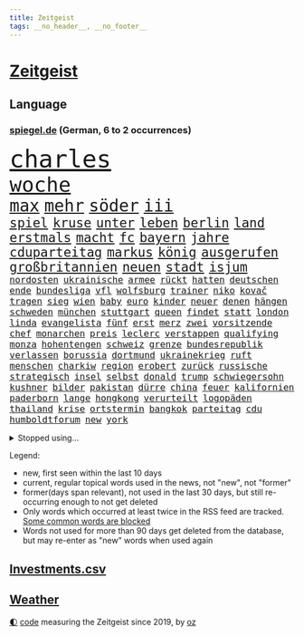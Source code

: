 ```yaml
---
title: Zeitgeist
tags: __no_header__, __no_footer__
---
```


# [Zeitgeist](https://oliz.io/zeitgeist/)

## Language

<h3><a href="https://www.spiegel.de" target="_blank">spiegel.de</a> (German, 6 to 2 occurrences)</h3>
<p style="font-family:monospace">
<span style="font-size:32pt"><a href="news_links.html#charles" class="current">charles</a></span>
<br>
<span style="font-size:27pt"><a href="news_links.html#woche" class="current">woche</a></span>
<br>
<span style="font-size:22pt"><a href="news_links.html#max" class="current">max</a></span>
<span style="font-size:22pt"><a href="news_links.html#mehr" class="current">mehr</a></span>
<span style="font-size:22pt"><a href="news_links.html#söder" class="current">söder</a></span>
<span style="font-size:22pt"><a href="news_links.html#iii" class="current">iii</a></span>
<br>
<span style="font-size:17pt"><a href="news_links.html#spiel" class="current">spiel</a></span>
<span style="font-size:17pt"><a href="news_links.html#kruse" class="new">kruse</a></span>
<span style="font-size:17pt"><a href="news_links.html#unter" class="current">unter</a></span>
<span style="font-size:17pt"><a href="news_links.html#leben" class="current">leben</a></span>
<span style="font-size:17pt"><a href="news_links.html#berlin" class="current">berlin</a></span>
<span style="font-size:17pt"><a href="news_links.html#land" class="current">land</a></span>
<span style="font-size:17pt"><a href="news_links.html#erstmals" class="current">erstmals</a></span>
<span style="font-size:17pt"><a href="news_links.html#macht" class="current">macht</a></span>
<span style="font-size:17pt"><a href="news_links.html#fc" class="current">fc</a></span>
<span style="font-size:17pt"><a href="news_links.html#bayern" class="current">bayern</a></span>
<span style="font-size:17pt"><a href="news_links.html#jahre" class="current">jahre</a></span>
<span style="font-size:17pt"><a href="news_links.html#cduparteitag" class="new">cduparteitag</a></span>
<span style="font-size:17pt"><a href="news_links.html#markus" class="current">markus</a></span>
<span style="font-size:17pt"><a href="news_links.html#könig" class="current">könig</a></span>
<span style="font-size:17pt"><a href="news_links.html#ausgerufen" class="current">ausgerufen</a></span>
<span style="font-size:17pt"><a href="news_links.html#großbritannien" class="current">großbritannien</a></span>
<span style="font-size:17pt"><a href="news_links.html#neuen" class="current">neuen</a></span>
<span style="font-size:17pt"><a href="news_links.html#stadt" class="current">stadt</a></span>
<span style="font-size:17pt"><a href="news_links.html#isjum" class="new">isjum</a></span>
<br>
<span style="font-size:12pt"><a href="news_links.html#nordosten" class="current">nordosten</a></span>
<span style="font-size:12pt"><a href="news_links.html#ukrainische" class="current">ukrainische</a></span>
<span style="font-size:12pt"><a href="news_links.html#armee" class="current">armee</a></span>
<span style="font-size:12pt"><a href="news_links.html#rückt" class="current">rückt</a></span>
<span style="font-size:12pt"><a href="news_links.html#hatten" class="current">hatten</a></span>
<span style="font-size:12pt"><a href="news_links.html#deutschen" class="current">deutschen</a></span>
<span style="font-size:12pt"><a href="news_links.html#ende" class="current">ende</a></span>
<span style="font-size:12pt"><a href="news_links.html#bundesliga" class="current">bundesliga</a></span>
<span style="font-size:12pt"><a href="news_links.html#vfl" class="current">vfl</a></span>
<span style="font-size:12pt"><a href="news_links.html#wolfsburg" class="current">wolfsburg</a></span>
<span style="font-size:12pt"><a href="news_links.html#trainer" class="current">trainer</a></span>
<span style="font-size:12pt"><a href="news_links.html#niko" class="current">niko</a></span>
<span style="font-size:12pt"><a href="news_links.html#kovač" class="current">kovač</a></span>
<span style="font-size:12pt"><a href="news_links.html#tragen" class="current">tragen</a></span>
<span style="font-size:12pt"><a href="news_links.html#sieg" class="current">sieg</a></span>
<span style="font-size:12pt"><a href="news_links.html#wien" class="current">wien</a></span>
<span style="font-size:12pt"><a href="news_links.html#baby" class="current">baby</a></span>
<span style="font-size:12pt"><a href="news_links.html#euro" class="current">euro</a></span>
<span style="font-size:12pt"><a href="news_links.html#kinder" class="current">kinder</a></span>
<span style="font-size:12pt"><a href="news_links.html#neuer" class="current">neuer</a></span>
<span style="font-size:12pt"><a href="news_links.html#denen" class="current">denen</a></span>
<span style="font-size:12pt"><a href="news_links.html#hängen" class="current">hängen</a></span>
<span style="font-size:12pt"><a href="news_links.html#schweden" class="current">schweden</a></span>
<span style="font-size:12pt"><a href="news_links.html#münchen" class="current">münchen</a></span>
<span style="font-size:12pt"><a href="news_links.html#stuttgart" class="current">stuttgart</a></span>
<span style="font-size:12pt"><a href="news_links.html#queen" class="current">queen</a></span>
<span style="font-size:12pt"><a href="news_links.html#findet" class="current">findet</a></span>
<span style="font-size:12pt"><a href="news_links.html#statt" class="current">statt</a></span>
<span style="font-size:12pt"><a href="news_links.html#london" class="current">london</a></span>
<span style="font-size:12pt"><a href="news_links.html#linda" class="current">linda</a></span>
<span style="font-size:12pt"><a href="news_links.html#evangelista" class="new">evangelista</a></span>
<span style="font-size:12pt"><a href="news_links.html#fünf" class="current">fünf</a></span>
<span style="font-size:12pt"><a href="news_links.html#erst" class="current">erst</a></span>
<span style="font-size:12pt"><a href="news_links.html#merz" class="current">merz</a></span>
<span style="font-size:12pt"><a href="news_links.html#zwei" class="current">zwei</a></span>
<span style="font-size:12pt"><a href="news_links.html#vorsitzende" class="current">vorsitzende</a></span>
<span style="font-size:12pt"><a href="news_links.html#chef" class="current">chef</a></span>
<span style="font-size:12pt"><a href="news_links.html#monarchen" class="new">monarchen</a></span>
<span style="font-size:12pt"><a href="news_links.html#preis" class="current">preis</a></span>
<span style="font-size:12pt"><a href="news_links.html#leclerc" class="current">leclerc</a></span>
<span style="font-size:12pt"><a href="news_links.html#verstappen" class="current">verstappen</a></span>
<span style="font-size:12pt"><a href="news_links.html#qualifying" class="current">qualifying</a></span>
<span style="font-size:12pt"><a href="news_links.html#monza" class="current">monza</a></span>
<span style="font-size:12pt"><a href="news_links.html#hohentengen" class="new">hohentengen</a></span>
<span style="font-size:12pt"><a href="news_links.html#schweiz" class="current">schweiz</a></span>
<span style="font-size:12pt"><a href="news_links.html#grenze" class="current">grenze</a></span>
<span style="font-size:12pt"><a href="news_links.html#bundesrepublik" class="current">bundesrepublik</a></span>
<span style="font-size:12pt"><a href="news_links.html#verlassen" class="current">verlassen</a></span>
<span style="font-size:12pt"><a href="news_links.html#borussia" class="current">borussia</a></span>
<span style="font-size:12pt"><a href="news_links.html#dortmund" class="current">dortmund</a></span>
<span style="font-size:12pt"><a href="news_links.html#ukrainekrieg" class="current">ukrainekrieg</a></span>
<span style="font-size:12pt"><a href="news_links.html#ruft" class="current">ruft</a></span>
<span style="font-size:12pt"><a href="news_links.html#menschen" class="current">menschen</a></span>
<span style="font-size:12pt"><a href="news_links.html#charkiw" class="current">charkiw</a></span>
<span style="font-size:12pt"><a href="news_links.html#region" class="current">region</a></span>
<span style="font-size:12pt"><a href="news_links.html#erobert" class="current">erobert</a></span>
<span style="font-size:12pt"><a href="news_links.html#zurück" class="current">zurück</a></span>
<span style="font-size:12pt"><a href="news_links.html#russische" class="current">russische</a></span>
<span style="font-size:12pt"><a href="news_links.html#strategisch" class="current">strategisch</a></span>
<span style="font-size:12pt"><a href="news_links.html#insel" class="current">insel</a></span>
<span style="font-size:12pt"><a href="news_links.html#selbst" class="current">selbst</a></span>
<span style="font-size:12pt"><a href="news_links.html#donald" class="current">donald</a></span>
<span style="font-size:12pt"><a href="news_links.html#trump" class="current">trump</a></span>
<span style="font-size:12pt"><a href="news_links.html#schwiegersohn" class="current">schwiegersohn</a></span>
<span style="font-size:12pt"><a href="news_links.html#kushner" class="current">kushner</a></span>
<span style="font-size:12pt"><a href="news_links.html#bilder" class="current">bilder</a></span>
<span style="font-size:12pt"><a href="news_links.html#pakistan" class="current">pakistan</a></span>
<span style="font-size:12pt"><a href="news_links.html#dürre" class="current">dürre</a></span>
<span style="font-size:12pt"><a href="news_links.html#china" class="current">china</a></span>
<span style="font-size:12pt"><a href="news_links.html#feuer" class="current">feuer</a></span>
<span style="font-size:12pt"><a href="news_links.html#kalifornien" class="current">kalifornien</a></span>
<span style="font-size:12pt"><a href="news_links.html#paderborn" class="current">paderborn</a></span>
<span style="font-size:12pt"><a href="news_links.html#lange" class="current">lange</a></span>
<span style="font-size:12pt"><a href="news_links.html#hongkong" class="current">hongkong</a></span>
<span style="font-size:12pt"><a href="news_links.html#verurteilt" class="current">verurteilt</a></span>
<span style="font-size:12pt"><a href="news_links.html#logopäden" class="new">logopäden</a></span>
<span style="font-size:12pt"><a href="news_links.html#thailand" class="current">thailand</a></span>
<span style="font-size:12pt"><a href="news_links.html#krise" class="current">krise</a></span>
<span style="font-size:12pt"><a href="news_links.html#ortstermin" class="current">ortstermin</a></span>
<span style="font-size:12pt"><a href="news_links.html#bangkok" class="current">bangkok</a></span>
<span style="font-size:12pt"><a href="news_links.html#parteitag" class="current">parteitag</a></span>
<span style="font-size:12pt"><a href="news_links.html#cdu" class="current">cdu</a></span>
<span style="font-size:12pt"><a href="news_links.html#humboldtforum" class="new">humboldtforum</a></span>
<span style="font-size:12pt"><a href="news_links.html#new" class="current">new</a></span>
<span style="font-size:12pt"><a href="news_links.html#york" class="current">york</a></span>
</p>
<details>
<summary>Stopped using...</summary>
<p class="former" style="font-size:12pt">
diktator(689) bereich(688) kommunen(688) bundesland(687) enorm(687) infektionen(687) worauf(687) flugzeuge(686) freundin(686) nationalmannschaft(686) phase(686) reiche(686) solle(686) zeugen(686) erfolgreiche(685) geschützt(685) gewissen(685) gäste(685) ruf(685) verbindungen(685) wahlen(685) you(685) anscheinend(684) bedrohung(684) beweisen(684) evakuiert(684) brexit(683) erlaubt(683) kauft(683) konzept(683) lastwagen(683) strafmaßnahmen(683) toni(683) tweet(683) 100000(682) 6(682) ausbreitung(682) fleisch(682) gipfel(682) jugend(682) pflege(682) schwierigen(682) sexuelle(682) tesla(682) verena(682) also(681) amerikanische(681) belarussische(681) dadurch(681) demokraten(681) islamischer(681) jahrzehnte(681) kollaps(681) protestiert(681) raum(681) reißt(681) sarscov2(681) schön(681) serien(681) signal(681) streicht(681) super(681) träumen(681) ziele(681) zoll(681) arm(680) aufstieg(680) bekanntesten(680) geburt(680) mediziner(680) monatelang(680) nationen(680) umstrittener(680) vereinten(680) aufgehoben(679) bewährungsstrafe(679) bidens(679) drehen(679) eingestuft(679) entwicklungen(679) kultur(679) märchen(679) rechtsextremismus(679) sports(679) coronaausbruch(678) energiewende(678) entscheidend(678) indes(678) ringt(678) trainieren(678) unterschiedlich(678) zoo(678) 1945(677) afrika(677) besucher(676) eindämmen(676) erschweren(676) eugh(676) frust(676) islamischen(676) kochinstitut(676) käufer(676) meiner(676) schulze(676) warf(676) übernahme(676) ausflug(675) stefan(675) veranstaltung(675) zahlung(675) zuständige(675) siebentageinzidenz(674) 600(673) studien(673) 10000(672) drohungen(672) saarland(672) schwierig(672) aufgenommen(671) autoindustrie(671) demokratischen(671) roger(671) sendet(671) umsatz(671) hielten(670) jüngere(670) milliarde(670) organisation(670) vw(670) dürfe(669) kontakte(669) leichte(669) enden(668) voraussetzungen(668) bewegen(667) eigener(667) fakten(667) sehnsucht(667) überlassen(667) deals(666) müsste(664) sendung(664) verzweifelten(664) erwachsene(663) älteren(663) erfolgreichsten(661) mercedes(661) wiederholen(661) abgewiesen(660) rechtzeitig(660) spitzenreiter(660) hürde(659) katholischen(659) testet(659) bürgerinnen(658) drängen(658) konferenz(658) provokation(658) folter(657) freiwillig(657) konsum(657) ältere(657) bezeichnete(656) hohem(655) nachbar(655) schockiert(655) überschritten(655) abstieg(654) öffentliche(654) bestmarke(653) hackerangriff(652) istanbul(650) flagge(649) bundesnetzagentur(648) schützt(648) koalitionspartner(647) sarah(647) fußballem(646) intensivstation(646) zuspruch(646) gesetzliche(645) lockerungen(642) ursprünglich(642) hinweis(641) schätzen(641) schmerz(640) tragischen(631) rache(625) bösen(616) aktionen(614) wmtitel(613) schwangerschaftsabbrüche(584) heimatland(579) räumte(579) anna(576) wucht(572) autobauer(570) singen(568) nationalpark(560) vulkan(555) neonazis(553) lahmgelegt(546) russe(526) ausländischen(525) gregor(520) konservative(519) lahm(517) vehement(502) greenpeace(500) reisenden(500) airline(495) scharfen(494) banken(487) erschüttern(479) statistik(479) japanischen(472) unfälle(467) regierungskoalition(466) potsdamer(460) pop(449) sächsische(449) deutschkolumne(448) bürgern(437) geflüchtet(436) kleidung(429) entsorgt(428) bauern(427) verdi(422) arte(420) kroatien(419) drohenden(418) irre(417) verwandten(417) kämpften(411) stockt(411) bundesanwaltschaft(408) eröffnen(405) lebensgefahr(403) kürzen(395) 1994(389) zerstörten(387) stürme(378) entlastung(377) dörfer(375) jenseits(369) aufträge(368) plante(367) 15jährigen(366) drauf(366) düsseldorfer(365) betreffen(364) stehlen(364) zurückziehen(364) händen(360) liebsten(358) bombe(356) landwirte(354) 115(350) emirat(350) zeitungsbericht(350) 73(348) atombombe(346) 22jährige(341) hoffmann(340) messe(340) diplomatischen(339) längsten(339) operationen(338) draghi(337) basis(335) befragt(335) ostdeutschen(335) fehlender(334) gleichen(331) militärmanöver(331) ajax(330) südkoreas(329) geladen(328) floyd(327) dokumentiert(326) augenhöhe(325) bildet(324) basketballstar(321) euländern(321) verdoppeln(319) kurze(318) psychologie(318) inhaftierte(317) lauter(314) fdppolitiker(313) taiwans(311) zentralen(311) jährlich(310) morde(310) kleineren(308) messenger(308) kongo(307) 78(306) stern(306) 260(303) exkanzler(301) övp(301) sprecherin(299) magazin(296) vorzugehen(295) überrollt(295) damaligen(294) luftwaffe(294) fotografin(291) aaron(289) auschwitz(287) schränken(287) versenkt(287) weinen(287) schülerin(286) stromausfall(286) mohamed(285) wärme(285) airbus(283) kräftigen(283) bevorstehenden(282) dienstleister(281) kürzer(281) verkehrswende(281) westlicher(281) summen(280) globaler(279) referendum(279) zehnjährigen(276) blauen(275) gewaltsamen(275) prozesse(275) wirklichkeit(274) tories(273) beteiligte(272) bundesfinanzminister(271) decken(267) martina(267) quarterback(267) waffenruhe(264) getreide(262) stillen(262) erwiesen(261) käme(260) missverstanden(258) verschiedenen(257) ärztin(255) brennt(254) morddrohungen(254) pink(253) fehlgeburt(252) brown(247) wiegen(247) nehammer(246) windräder(243) downing(242) marieagnes(241) ersatz(237) langjährigen(236) erschwert(234) gleisen(234) heikel(234) jeweils(234) wackelt(234) erkennt(233) exfrau(229) abhalten(228) lockert(227) ausgangssperre(225) juristischen(224) kahn(224) kulturstaatsministerin(224) normalen(224) ring(224) skulptur(224) rheinlandpfälzische(223) verringern(222) petersburg(220) sankt(220) bundesaußenministerin(218) dj(218) mild(218) probiert(218) buhrufe(217) entführung(217) inszenierung(215) sand(214) dallas(213) möglichem(212) gegründet(211) vielfalt(210) datenschutz(209) provozierte(209) handelskrieg(208) 61jährige(207) wehrdienst(207) aldi(204) auswertung(204) einstufung(204) aufgedeckt(202) inselgruppe(201) verzehr(201) cyberattacken(198) flughäfen(198) physiker(198) washingtons(195) datum(193) à(193) abschaffung(192) runter(192) umfragen(192) salah(191) polizistin(190) streamingdienst(190) auszuweiten(189) übrigen(189) eingeliefert(188) dreijährige(185) hausdurchsuchung(185) 98(183) akt(183) klares(183) tui(183) 80jährige(181) stammen(181) erkrankten(178) gründlich(178) sarkastisch(178) schuster(177) hagelt(176) zagreb(176) valentin(174) inakzeptabel(173) wesentlich(173) überarbeitet(170) schwarzmeerflotte(169) drohten(168) lebe(168) prorussischer(168) versprechungen(168) angriffs(167) zäsur(167) erdöl(166) ölpreis(166) entrüstung(165) ressourcen(165) boom(164) rissen(163) tvserie(163) ukrainekriegs(162) beitritt(160) bomben(160) dieter(160) esch(160) studio(159) eindrücke(158) hochrangigen(158) nukleare(158) linkspartei(157) beschreiben(156) bp(156) ferne(155) graf(155) kasse(155) ausländer(154) bundestrainerin(153) dunkelziffer(153) obergrenze(153) wäldern(152) blockade(151) kehren(151) simone(151) hochrangige(150) melanie(150) schnelleren(150) beanspruchen(149) ultras(148) 55(147) hahn(147) coronalockdowns(146) brillierte(145) koch(145) rock(145) route(145) unsicherheit(145) evangelische(144) innenräumen(144) koordination(144) regie(144) event(143) finanzierung(143) francis(143) nico(143) siemens(143) tanzt(143) herthatrainer(142) jones(142) staub(142) verbotene(142) veränderung(142) weizen(142) zeugin(142) dmitrij(141) erfordert(141) oksana(141) bekunden(140) blase(140) house(140) zweifelhaft(140) golfer(139) bewegte(138) bezeichnen(137) hbo(137) sizilien(137) kriegsführung(136) parks(136) spielerinnen(136) erneuter(135) frauenfußball(135) zuflucht(135) hasskriminalität(134) täters(133) zweifelhaften(133) separatistenführer(132) zugänge(132) minen(131) utah(131) wiegelt(131) auslöser(130) ruder(130) zugesichert(130) daumen(129) landesvorsitzende(129) stop(129) updates(129) 46(128) dämpft(128) kaution(128) riskieren(128) öpnv(128) rekordniveau(127) tatjana(127) windkraftausbau(127) übernachten(127) großmutter(126) nordwesten(126) bauteile(125) bußgeld(125) vergewaltigungen(125) haare(124) weitermachen(124) darwin(123) globalisierung(123) vortag(123) gärtner(122) marie(121) billigen(120) golfplatz(120) klimapaket(120) nachvollziehbar(120) nationalspielerinnen(120) pelosi(120) sechsstellige(120) joker(119) rezepte(119) startelf(119) tagelanger(119) 39jährige(118) schleppend(118) arztes(116) guardiola(116) menschenhandel(116) pep(116) yeboah(116) 75000(114) geschnappt(114) me(114) aufeinander(113) muslimen(113) usdollar(113) erstattet(112) frontal(112) kommender(112) verwechslung(112) 84(111) beunruhigt(111) geladenen(111) nachschub(111) polizeiangaben(111) bestellen(110) bodo(110) dieselskandal(110) verzichtete(110) übungen(110) auftraggeber(109) explodierenden(109) state(109) di(108) entschuldigte(108) fragwürdige(108) lokführer(108) pulverfass(108) puppe(107) wittern(107) anfragen(106) falscher(106) gefangenenaustausch(106) nutzerinnen(105) seeblockade(105) regionalpräsident(104) schwelt(104) westjordanland(104) bands(103) gaza(103) gazastreifen(103) palästina(103) roland(103) verteilte(103) erfuhr(102) hoeneß(102) nützen(102) festspiele(101) schwerin(101) palästinensischen(100) verwechselt(100) befürworter(99) öllieferungen(99) bewohnerin(98) exempel(98) gemeldeten(98) heimatstadt(98) ideenklau(98) ikonische(98) momentan(98) 2027(97) verbliebene(97) bezweckt(96) engländer(96) funde(96) ligen(96) bodycams(95) gerichtshofs(95) schwangerschaftsabbrüchen(95) toll(95) zwist(95) konstruktiv(94) abwenden(93) palast(93) ubahn(93) vereidigt(93) judas(92) obduziert(92) ifoumfrage(91) kopfgeld(91) umarmen(91) yvonne(91) beliebtes(90) erschießen(89) schleusen(89) waggons(89) 1968(88) abbauen(88) anhängerschaft(88) black(88) coronaherbst(88) feuern(88) längerer(88) siegfried(88) urlaubsziel(88) zeitreise(88) überwältigen(88) bundesbürger(87) libanon(87) wiedergefunden(87) abschalten(86) beatrix(86) entsprechender(86) getreides(86) populäre(86) rekordtorschütze(86) schweinen(86) storch(86) straßenbeleuchtung(86) traktor(86) waffengewalt(86) widerstände(86) 31jähriger(85) aufsichtsratschef(85) homosexuelle(85) homosexuellen(85) liv(85) mickelson(85) olivia(85) saudiarabischen(85) verklagen(85) üppigen(85) auslösten(84) dgb(84) familienplanung(84) golfserie(84) hisbollah(84) buche(83) leipzigs(83) lidl(83) schmitz(83) schulz(83) tiefer(83) 15gradziel(82) blitzeinschlag(82) enbw(82) funkstille(82) handgreiflich(82) hing(82) plaudern(82) treppe(82) väter(82) duisburger(81) fundort(81) republikanischen(81) südostasiatischen(81) 29jährigen(80) furios(80) zufrieden(80) anwältin(79) ausgesucht(79) bahnstrecken(79) straßenverkehr(79) zunehmenden(79) 37jährige(78) euer(78) französischer(78) gerichtsprozess(78) hyperschallwaffen(78) konservativer(78) vorschrift(78) abzugeben(77) armutsgrenze(77) bachmannpreis(77) brutto(77) ernährungskrise(77) kommandeure(77) onkel(77) parteivorsitz(77) pride(77) riefen(77) schwinden(77) zeitschrift(77) zuckerberg(77) 54(76) anlasslos(76) austrocknen(76) erstickte(76) realisieren(76) strengeren(76) whatsappnachrichten(76) zwangsgeld(76) bewundert(75) einzudämmen(75) urlaubssaison(75) 13jährigen(74) feuerzeug(74) sklaven(74) spannendste(74) gedroht(73) meisters(73) ramelow(73) scharfer(73) beinen(72) energy(72) exguerillero(72) googles(72) gründungsmitglied(72) gustavo(72) kaufkraft(72) miss(72) parteiausschlussverfahren(72) petro(72) spätes(72) tennisspieler(72) verirrter(72) airbnb(71) airways(71) architekten(71) betreuung(71) exfreund(71) geltenden(71) hassbotschaften(71) onlinedienste(71) spacey(71) anzuschließen(70) exzessiv(70) orca(70) schweine(70) sexualstraftäter(70) spiegelinterview(70) anlegern(69) ballett(69) rotwein(69) verarbeitete(69) abouchaker(68) arafat(68) freibad(68) fressen(68) luxuriös(68) outfit(68) sandro(68) stammte(68) überzogenes(68) bergsteigern(67) camper(67) familienmitglieder(67) gleiche(67) keinerlei(67) tatverdacht(67) verfügen(67) aufräumen(66) bergung(66) impfgegnern(66) radfahren(66) valley(66) vorschau(66) vorstellung(66) europaleaguesieger(65) luxus(65) badenwürttembergische(64) graben(64) liebäugelte(64) medizinerin(64) rettungskräften(64) akzeptiere(63) aufgebrochen(63) nachbarländer(63) teilemangel(63) ware(63) bahnbeauftragter(62) gewaltexzesse(62) kriegsende(62) nervenkrankheit(62) personalmangel(62) theurer(62) turbine(62) zwillinge(62) heiklen(61) pay(61) statthalter(61) ausziehen(60) hotelzimmer(60) innensenatorin(60) temperatur(60) unfallursache(60) verfassungsänderung(60) aufgestiegen(59) baum(59) ethische(59) legten(59) vermisstenfälle(59) gesichtern(58) glücklos(58) lebensqualität(58) liana(58) ostpolitik(58) tanz(58) 81(57) 97(57) führungsposten(57) großaufgebot(57) revolutionieren(57) thüringens(57) unglücklichen(57) ängste(57) 232(56) brunnen(56) dfbteam(56) equal(56) freigestellt(56) midlifekolumne(56) truman(56) usarmee(56) usmodel(56) verbannt(56) webbteleskops(56) wembley(56) newcomer(55) rekonstruiert(55) töteten(55) zugehörigkeit(55) anzüge(54) ausgleichen(54) jemals(54) jugendärzte(54) núñez(54) op(54) tourismusbranche(54) wanderer(54) wassermassen(54) 230(53) goldrausch(53) hosen(53) langsamer(53) schwitzen(53) verbinden(53) weht(53) campus(52) drastischer(52) gerüchteküche(52) getreidetransport(52) sonos(52) vosstecklenburg(52) bedauern(51) büßt(51) endgültige(51) gemäß(51) grenzkontrollen(51) kostić(51) 27jährige(50) aileen(50) mülheim(50) subtyp(50) vorschreiben(50) frontlinie(49) kinderwagen(49) kommentatoren(49) sequel(49) säure(49) topstar(49) wacken(49) arbeitskleidung(48) atomkraftwerken(48) eilantrag(48) flugsicherung(48) sonntagabend(48) steuerlich(48) uvstrahlung(48) vermietet(48) versorger(48) flugchaos(47) gründung(47) landrat(47) laufzeiten(47) po(47) reisekonzern(47) rettungsaktion(47) abgesegnet(46) begegnen(46) british(46) grundstein(46) kryptowinter(46) nähern(46) usrepublikaner(46) weitergehen(46) wertschöpfung(46) zwölfjährige(46) ausschlussverfahren(45) kompletter(45) kostenloser(45) landwirten(45) stürmersuche(45) armstrong(44) blood(44) funktionär(44) gasverbrauch(44) honour(44) islamisten(44) paulo(44) quelle(44) são(44) winzige(44) a8(43) atomenergie(43) bundesamtes(43) erich(43) gefechten(43) islamische(43) layla(43) wrack(43) zelt(43) camping(42) entfernen(42) gesamtmetallpräsident(42) nachtklub(42) personalmangels(42) ruine(42) diente(41) drogendealer(41) feuers(41) fläche(41) konsumieren(41) rucksäcke(41) sonnenbrand(41) steigert(41) topdemokratin(41) unbezahlbar(41) angetan(40) dimension(40) interessenten(40) küstenort(40) taugen(40) triumphieren(40) aberkannt(39) bahnfahren(39) bundesstaaten(39) eiscreme(39) herrenlose(39) atomgespräche(38) entlang(38) flugzeugbauer(38) trainerin(38) freigabe(37) frist(37) laufzeitverlängerung(37) ostwestfalen(37) überlegt(37) artikeln(36) deutschlandweit(36) halbjahr(36) lauert(36) prozentpunkte(36) starnberger(36) syrischer(36) emergency(35) israelisches(35) obduktionsergebnis(35) schnellzug(35) sperrung(35) topverdiener(35) belästigte(34) deftige(34) gefangener(34) vorstellungen(34) berufstätige(33) dargestellt(33) geschlossene(33) haller(33) marktmacht(33) stadtwerke(33) strömten(33) sébastien(33) wohngebieten(33) akzeptabel(32) japanischer(32) naiv(32) on(32) unrechtmäßig(32) vergleicht(32) gefängnissen(31) militante(31) strittig(31) zulieferer(31) chronik(30) entlarvt(30) netzagentur(30) sommermonate(30) abgelaufen(29) aussteigen(29) geringeren(29) känguru(29) ligt(29) losgegangen(29) matthijs(29) akademische(28) fass(28) glücksbringer(28) medienimperium(28) panther(28) rezessionsgefahr(28) tüv(28) zweijährige(28) ableisten(27) blauhelmsoldaten(27) kurzfristige(27) lies(27) offenlegen(27) phantombild(27) rauchwolke(27) verringert(27) entworfen(26) köppen(26) politikers(26) zwölfjährigen(26) erstaunliche(25) geregelt(25) jackie(25) kippten(25) umgesetzt(25) bodensee(24) ferienzeit(24) gerufen(24) hinterland(24) scheiterten(24) sexistisch(24) tiktokvideo(24) tvübertragung(24) vorstöße(24) überschreiten(24) 35jährigen(23) effekt(23) ivana(23) arbeitskräfte(22) dreck(22) inhaftiert(22) publikums(22) verschleiern(22) wuppertaler(22) gegentor(21) präsidentenamt(21) unübersichtlich(21) usdrohnenangriff(21) beschwor(20) besetztem(20) bündnisses(20) elefant(20) erheblicher(20) lebensjahr(20) männlichen(20) seeler(20) solarenergie(20) transatlantischen(20) uber(20) 69euroticket(19) bushido(19) energieverbrauch(19) feuerwehrmann(19) hauptsächlich(19) hegt(19) robin(19) schlechteste(19) taiwanbesuch(19) bodenpersonal(18) fünfzehn(18) gründet(18) klimakonferenz(18) teilzunehmen(18) winnyzja(18) üblich(18) demonstration(17) interessante(17) quarantäneregeln(17) tendenziell(17) verstoß(17) 70jährige(16) dreijährigen(16) gasturbine(16) gewartete(16) kreuzen(16) panel(16) verlegen(16) wartung(16) absprachen(15) bayreuther(15) durchs(15) fußballidol(15) island(15) koma(15) leg(15) minenfeld(15) standorte(15) starnberg(15) verabschiedete(15) verbraucherschutz(15) ebenen(14) gesetzespaket(14) bestsellerautor(13) fachkräften(13) hindernis(13) klimabilanz(13) lotto(13) rad(13) steuerpläne(13) waldbrandgefahr(13) weltmeisterschaften(13) 2005(12) disney(12) glutnester(12) herrschenden(12) strobel(12) studentin(12) tücken(12) wedel(12) weitesten(12) blaulicht(11) führten(11) jüngerer(11) kater(11) kroatiens(11) progression(11) regenbogenfarben(11)
</p>
</details>
<p>Legend:
<ul>
<li><span class="new">new</span>, first seen within the last 10 days</li>
<li><span class="current">current</span>, regular topical words used in the news, not "new", not "former"</li>
<li><span class="former">former(days span relevant)</span>, not used in the last 30 days, but still re-occurring enough to not get deleted</li>
<li>Only words which occurred at least twice in the RSS feed are tracked. <a href="language/filters.py">Some common words are blocked</a></li>
<li>Words not used for more than 90 days get deleted from the database, but may re-enter as "new" words when used again</li>
</ul>
</p>

## [Investments](investments.html)[.csv](investments.csv)

## [Weather](weather.html)

<footer>
<a href="javascript:toggleTheme()" class="nav">🌓</a>
<a href="https://github.com/ooz/zeitgeist">code</a> measuring the Zeitgeist since 2019, by <a href="https://oliz.io">oz</a>
</footer>
